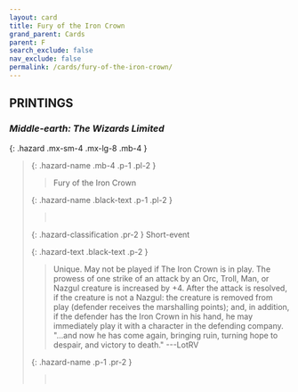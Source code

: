 ```yaml
---
layout: card
title: Fury of the Iron Crown
grand_parent: Cards
parent: F
search_exclude: false
nav_exclude: false
permalink: /cards/fury-of-the-iron-crown/
---
```


## PRINTINGS


### _Middle-earth: The Wizards Limited_

{: .hazard .mx-sm-4 .mx-lg-8 .mb-4 }
> {: .hazard-name .mb-4 .p-1 .pl-2 }
> > <div class="hazard-mp"></div>
> > <div class="card-name">Fury of the Iron Crown</div>
>
> {: .hazard-name .black-text .p-1 .pl-2 }
> > &nbsp;
>
> {: .hazard-classification .pr-2 }
> Short-event
>
> {: .hazard-text .black-text .p-2 }
> > Unique. May not be played if The Iron Crown is in play. The prowess of one strike of an attack by an Orc, Troll, Man, or Nazgul creature is increased by +4. After the attack is resolved, if the creature is not a Nazgul: the creature is removed from play (defender receives the marshalling points); and, in addition, if the defender has the Iron Crown in his hand, he may immediately play it with a character in the defending company.  "...and now he has come again, bringing ruin, turning hope to despair, and victory to death." ---LotRV 
>
> {: .hazard-name .p-1 .pr-2 }
> > <div class="card-shield"></div>
> > <div class="card-corruption">&nbsp;</div>
